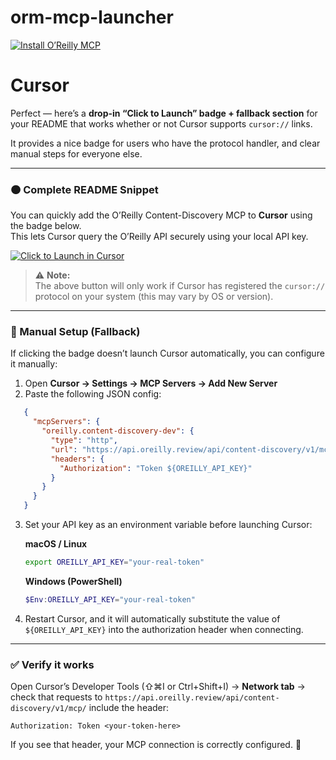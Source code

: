 # orm-mcp-launcher


[![Install O’Reilly MCP](https://img.shields.io/badge/VS_Code-Install_O%E2%80%99Reilly_MCP-0098FF?style=flat-square&logo=visualstudiocode&logoColor=white)](https://vscode.dev/redirect/mcp/install?name=oreilly.content-discovery-dev&config=%7B%22type%22%3A%22http%22%2C%22url%22%3A%22https%3A%2F%2Fapi.oreilly.review%2Fapi%2Fcontent-discovery%2Fv1%2Fmcp%2F%22%2C%22headers%22%3A%7B%22Authorization%22%3A%22Token%20%24%7BOREILLY_API_KEY%7D%22%7D%7D)


# Cursor

Perfect — here’s a **drop-in “Click to Launch” badge + fallback section** for your README that works whether or not Cursor supports `cursor://` links.

It provides a nice badge for users who have the protocol handler, and clear manual steps for everyone else.

---

### 🟠 Complete README Snippet

You can quickly add the O’Reilly Content-Discovery MCP to **Cursor** using the badge below.  
This lets Cursor query the O’Reilly API securely using your local API key.

[![Click to Launch in Cursor](https://img.shields.io/badge/Launch_in_Cursor-O%E2%80%99Reilly_MCP-FF9900?style=flat-square&logo=cursor&logoColor=white)](cursor://mcp/install?config=%7B%22type%22%3A%22http%22%2C%22url%22%3A%22https%3A%2F%2Fapi.oreilly.review%2Fapi%2Fcontent-discovery%2Fv1%2Fmcp%2F%22%2C%22headers%22%3A%7B%22Authorization%22%3A%22Token%20%24%7BOREILLY_API_KEY%7D%22%7D%7D)

> ⚠️ **Note:**  
> The above button will only work if Cursor has registered the `cursor://` protocol on your system (this may vary by OS or version).

---

### 🧩 Manual Setup (Fallback)

If clicking the badge doesn’t launch Cursor automatically, you can configure it manually:

1. Open **Cursor → Settings → MCP Servers → Add New Server**
2. Paste the following JSON config:

```json
   {
     "mcpServers": {
       "oreilly.content-discovery-dev": {
         "type": "http",
         "url": "https://api.oreilly.review/api/content-discovery/v1/mcp/",
         "headers": {
           "Authorization": "Token ${OREILLY_API_KEY}"
         }
       }
     }
   }
```

3. Set your API key as an environment variable before launching Cursor:

   **macOS / Linux**

   ```bash
   export OREILLY_API_KEY="your-real-token"
   ```

   **Windows (PowerShell)**

   ```powershell
   $Env:OREILLY_API_KEY="your-real-token"
   ```

4. Restart Cursor, and it will automatically substitute the value of
   `${OREILLY_API_KEY}` into the authorization header when connecting.

---

### ✅ Verify it works

Open Cursor’s Developer Tools (⇧⌘I or Ctrl+Shift+I) → **Network tab** → check that requests to
`https://api.oreilly.review/api/content-discovery/v1/mcp/` include the header:

```
Authorization: Token <your-token-here>
```

If you see that header, your MCP connection is correctly configured. 🎉

